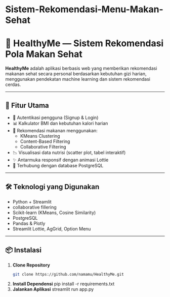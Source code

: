 # Sistem-Rekomendasi-Menu-Makan-Sehat
# 🥗 HealthyMe — Sistem Rekomendasi Pola Makan Sehat

**HealthyMe** adalah aplikasi berbasis web yang memberikan rekomendasi makanan sehat secara personal berdasarkan kebutuhan gizi harian, menggunakan pendekatan machine learning dan sistem rekomendasi cerdas.

---

## 🚀 Fitur Utama

- 🔐 Autentikasi pengguna (Signup & Login)
- 📊 Kalkulator BMI dan kebutuhan kalori harian
- 🧠 Rekomendasi makanan menggunakan:
  - KMeans Clustering
  - Content-Based Filtering
  - Collaborative Filtering
- 📉 Visualisasi data nutrisi (scatter plot, tabel interaktif)
- ✨ Antarmuka responsif dengan animasi Lottie
- 💾 Terhubung dengan database PostgreSQL

---

## 🛠️ Teknologi yang Digunakan

- Python + Streamlit
- collaborative fillering
- Scikit-learn (KMeans, Cosine Similarity)
- PostgreSQL
- Pandas & Plotly
- Streamlit Lottie, AgGrid, Option Menu

---

## 📦 Instalasi

1. **Clone Repository**
   ```bash
   git clone https://github.com/namamu/HealthyMe.git
2. **Install Dependensi**
   pip install -r requirements.txt
3. **Jalankan Aplikasi**
   streamlit run app.py

